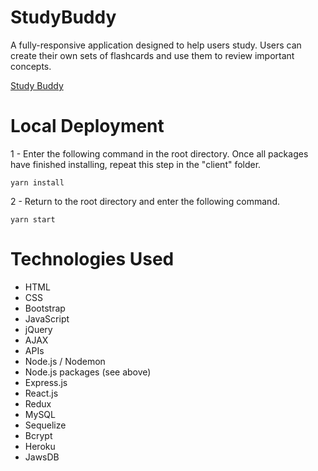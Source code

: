 # StudyBuddy
A fully-responsive application designed to help users study. Users can create their own sets of flashcards and use them to review important concepts.

[Study Buddy](https://study-buddy-nw.herokuapp.com/)

# Local Deployment
1 - Enter the following command in the root directory. Once all packages have finished installing, repeat this step in the "client" folder.

    yarn install

2 - Return to the root directory and enter the following command.
    
    yarn start

# Technologies Used
* HTML
* CSS
* Bootstrap
* JavaScript
* jQuery
* AJAX
* APIs
* Node.js / Nodemon
* Node.js packages (see above)
* Express.js
* React.js
* Redux
* MySQL
* Sequelize
* Bcrypt
* Heroku
* JawsDB
